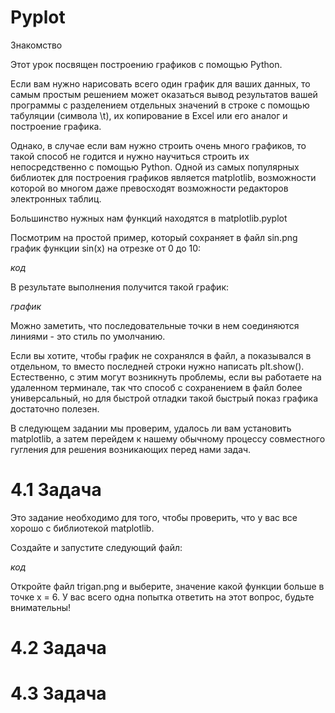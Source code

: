# Pyplot

Знакомство

Этот урок посвящен построению графиков с помощью Python.

Если вам нужно нарисовать всего один график для ваших данных, то самым простым решением может оказаться вывод результатов вашей программы с разделением отдельных значений в строке с помощью табуляции (символа \t), их копирование в Excel или его аналог и построение графика.

Однако, в случае если вам нужно строить очень много графиков, то такой способ не годится и нужно научиться строить их непосредственно с помощью Python. Одной из самых популярных библиотек для построения графиков является matplotlib, возможности которой во многом даже превосходят возможности редакторов электронных таблиц.

Большинство нужных нам функций находятся в matplotlib.pyplot

Посмотрим на простой пример, который сохраняет в файл sin.png график функции sin(x) на отрезке от 0 до 10:

*код*

В результате выполнения получится такой график:

*график*

Можно заметить, что последовательные точки в нем соединяются линиями - это стиль по умолчанию.

Если вы хотите, чтобы график не сохранялся в файл, а показывался в отдельном, то вместо последней строки нужно написать plt.show(). Естественно, с этим могут возникнуть проблемы, если вы работаете на удаленном терминале, так что способ с сохранением в файл более универсальный, но для быстрой отладки такой быстрый показ графика достаточно полезен.

В следующем задании мы проверим, удалось ли вам установить matplotlib, а затем перейдем к нашему обычному процессу совместного гугления для решения возникающих перед нами задач.

# 4.1 Задача

Это задание необходимо для того, чтобы проверить, что у вас все хорошо с библиотекой matplotlib.

Создайте и запустите следующий файл:

*код*

Откройте файл trigan.png и выберите, значение какой функции больше в точке x = 6. У вас всего одна попытка ответить на этот вопрос, будьте внимательны!

# 4.2 Задача

# 4.3 Задача